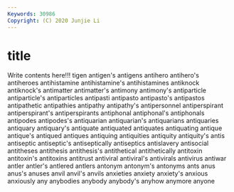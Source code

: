 ```yaml
---
Keywords: 30986
Copyright: (C) 2020 Junjie Li
---
```


# title

Write contents here!!!
tigen 
antigen's 
antigens 
antihero
antihero's 
antiheroes 
antihistamine 
antihistamine's 
antihistamines 
antiknock 
antiknock's 
antimatter 
antimatter's 
antimony
antimony's 
antiparticle 
antiparticle's 
antiparticles 
antipasti 
antipasto 
antipasto's 
antipastos 
antipathetic 
antipathies
antipathy 
antipathy's 
antipersonnel 
antiperspirant 
antiperspirant's 
antiperspirants 
antiphonal 
antiphonal's 
antiphonals 
antipodes
antipodes's 
antiquarian 
antiquarian's 
antiquarians 
antiquaries 
antiquary 
antiquary's 
antiquate 
antiquated 
antiquates
antiquating 
antique 
antique's 
antiqued 
antiques 
antiquing 
antiquities 
antiquity 
antiquity's 
antis
antiseptic 
antiseptic's 
antiseptically 
antiseptics 
antislavery 
antisocial 
antitheses 
antithesis 
antithesis's 
antithetical
antithetically 
antitoxin 
antitoxin's 
antitoxins 
antitrust 
antiviral 
antiviral's 
antivirals 
antivirus 
antiwar
antler 
antler's 
antlered 
antlers 
antonym 
antonym's 
antonyms 
ants 
anus 
anus's
anuses 
anvil 
anvil's 
anvils 
anxieties 
anxiety 
anxiety's 
anxious 
anxiously 
any
anybodies 
anybody 
anybody's 
anyhow 
anymore 
anyone 
